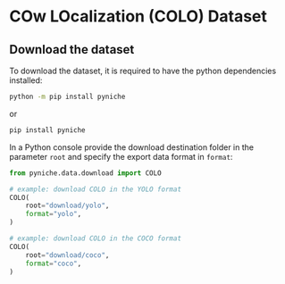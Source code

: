# COw LOcalization (COLO) Dataset

## Download the dataset

To download the dataset, it is required to have the python dependencies installed:

```sh
python -m pip install pyniche
```

or

```sh
pip install pyniche
```

In a Python console provide the download destination folder in the parameter `root` and specify the export data format in `format`:

```python
from pyniche.data.download import COLO

# example: download COLO in the YOLO format
COLO(
    root="download/yolo",
    format="yolo",
)

# example: download COLO in the COCO format
COLO(
    root="download/coco",
    format="coco",
)
```
